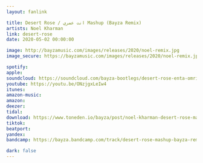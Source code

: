 ```yaml
---
layout: fanlink

title: Desert Rose / انت عمري Mashup (Bayza Remix)
artists: Noel Kharman
link: desert-rose
date: 2020-05-02 00:00:00

image: http://bayzamusic.com/images/releases/2020/noel-remix.jpg
image_secure: https://bayzamusic.com/images/releases/2020/noel-remix.jpg

spotify: 
apple: 
soundcloud: https://soundcloud.com/bayza-bootlegs/desert-rose-enta-omri-mashup-bayza-remix
youtube: https://youtu.be/ONzjgxLeIw4
itunes:
amazon-music: 
amazon: 
deezer: 
tidal: 
download: https://www.toneden.io/bayza/post/noel-kharman-desert-rose-mashup-bayza-remix
tiktok: 
beatport:
yandex:
bandcamp: https://bayza.bandcamp.com/track/desert-rose-mashup-bayza-remix

dark: false
---
```

